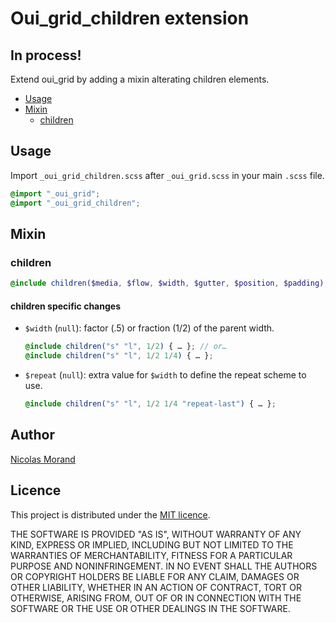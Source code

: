 # Oui_grid_children extension

## In process!

Extend oui_grid by adding a mixin alterating children elements.

* [Usage](#usage)
* [Mixin](#mixins)
    * [children](#children)

## Usage

Import `_oui_grid_children.scss` after `_oui_grid.scss` in your main `.scss` file.

```scss
@import "_oui_grid";
@import "_oui_grid_children";
```

## Mixin

### children

```scss
@include children($media, $flow, $width, $gutter, $position, $padding);
```

#### children specific changes

- `$width` (`null`): factor (.5) or fraction (1/2) of the parent width.

    ```scss
    @include children("s" "l", 1/2) { … }; // or…
    @include children("s" "l", 1/2 1/4) { … };
    ```

- `$repeat` (`null`): extra value for `$width` to define the repeat scheme to use.

    ```scss
    @include children("s" "l", 1/2 1/4 "repeat-last") { … };
    ```

## Author

[Nicolas Morand](https://twitter.com/NicolasGraph)

## Licence

This project is distributed under the [MIT licence](https://opensource.org/licenses/MIT).

THE SOFTWARE IS PROVIDED "AS IS", WITHOUT WARRANTY OF ANY KIND, EXPRESS OR IMPLIED, INCLUDING BUT NOT LIMITED TO THE WARRANTIES OF MERCHANTABILITY, FITNESS FOR A PARTICULAR PURPOSE AND NONINFRINGEMENT. IN NO EVENT SHALL THE AUTHORS OR COPYRIGHT HOLDERS BE LIABLE FOR ANY CLAIM, DAMAGES OR OTHER LIABILITY, WHETHER IN AN ACTION OF CONTRACT, TORT OR OTHERWISE, ARISING FROM, OUT OF OR IN CONNECTION WITH THE SOFTWARE OR THE USE OR OTHER DEALINGS IN THE SOFTWARE.
